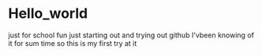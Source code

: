 # Hello_world
just for school fun
just starting out and trying out github I'vbeen knowing of it for sum time so this is my first try at it 
